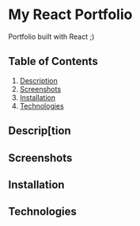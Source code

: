 # My React Portfolio 
Portfolio built with React ;) 

## Table of Contents 
 
1. [Description](#description)
2. [Screenshots](#screenshots)
3. [Installation](#installation)
4. [Technologies](#technologies)

## Descrip[tion 

 ## Screenshots 

 ## Installation 

 ## Technologies 